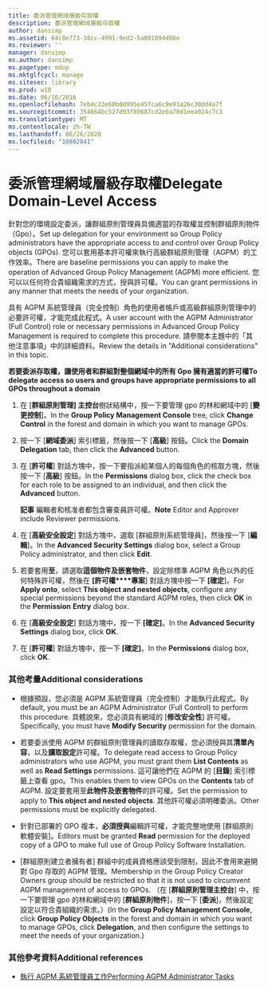 ```yaml
---
title: 委派管理網域層級存取權
description: 委派管理網域層級存取權
author: dansimp
ms.assetid: 64c8e773-38cc-4991-9ed2-5a801094d06e
ms.reviewer: ''
manager: dansimp
ms.author: dansimp
ms.pagetype: mdop
ms.mktglfcycl: manage
ms.sitesec: library
ms.prod: w10
ms.date: 06/16/2016
ms.openlocfilehash: 7eb4c33e60b0d995e45fca6c9e91a26c30dd4a7f
ms.sourcegitcommit: 354664bc527d93f80687cd2eba70d1eea024c7c3
ms.translationtype: MT
ms.contentlocale: zh-TW
ms.lasthandoff: 06/26/2020
ms.locfileid: "10802841"
---
```

# <span data-ttu-id="d136a-103">委派管理網域層級存取權</span><span class="sxs-lookup"><span data-stu-id="d136a-103">Delegate Domain-Level Access</span></span>


<span data-ttu-id="d136a-104">針對您的環境設定委派，讓群組原則管理員具備適當的存取權並控制群組原則物件（Gpo）。</span><span class="sxs-lookup"><span data-stu-id="d136a-104">Set up delegation for your environment so Group Policy administrators have the appropriate access to and control over Group Policy objects (GPOs).</span></span> <span data-ttu-id="d136a-105">您可以套用基本許可權來執行高級群組原則管理（AGPM）的工作效率。</span><span class="sxs-lookup"><span data-stu-id="d136a-105">There are baseline permissions you can apply to make the operation of Advanced Group Policy Management (AGPM) more efficient.</span></span> <span data-ttu-id="d136a-106">您可以以任何符合貴組織需求的方式，授與許可權。</span><span class="sxs-lookup"><span data-stu-id="d136a-106">You can grant permissions in any manner that meets the needs of your organization.</span></span>

<span data-ttu-id="d136a-107">具有 AGPM 系統管理員（完全控制）角色的使用者帳戶或高級群組原則管理中的必要許可權，才能完成此程式。</span><span class="sxs-lookup"><span data-stu-id="d136a-107">A user account with the AGPM Administrator (Full Control) role or necessary permissions in Advanced Group Policy Management is required to complete this procedure.</span></span> <span data-ttu-id="d136a-108">請參閱本主題中的「其他注意事項」中的詳細資料。</span><span class="sxs-lookup"><span data-stu-id="d136a-108">Review the details in "Additional considerations" in this topic.</span></span>

**<span data-ttu-id="d136a-109">若要委派存取權，讓使用者和群組對整個網域中的所有 Gpo 擁有適當的許可權</span><span class="sxs-lookup"><span data-stu-id="d136a-109">To delegate access so users and groups have appropriate permissions to all GPOs throughout a domain</span></span>**

1.  <span data-ttu-id="d136a-110">在 [**群組原則管理] 主控台**樹狀結構中，按一下要管理 gpo 的林和網域中的 [**變更控制**]。</span><span class="sxs-lookup"><span data-stu-id="d136a-110">In the **Group Policy Management Console** tree, click **Change Control** in the forest and domain in which you want to manage GPOs.</span></span>

2.  <span data-ttu-id="d136a-111">按一下 [**網域委派**] 索引標籤，然後按一下 [**高級**] 按鈕。</span><span class="sxs-lookup"><span data-stu-id="d136a-111">Click the **Domain Delegation** tab, then click the **Advanced** button.</span></span>

3.  <span data-ttu-id="d136a-112">在 [**許可權**] 對話方塊中，按一下要指派給某個人的每個角色的核取方塊，然後按一下 [**高級**] 按鈕。</span><span class="sxs-lookup"><span data-stu-id="d136a-112">In the **Permissions** dialog box, click the check box for each role to be assigned to an individual, and then click the **Advanced** button.</span></span>

    <span data-ttu-id="d136a-113">**記事** 編輯者和核准者都包含審查員許可權。</span><span class="sxs-lookup"><span data-stu-id="d136a-113">**Note** Editor and Approver include Reviewer permissions.</span></span>

     

4.  <span data-ttu-id="d136a-114">在 [**高級安全設定**] 對話方塊中，選取 [群組原則系統管理員]，然後按一下 [**編輯**]。</span><span class="sxs-lookup"><span data-stu-id="d136a-114">In the **Advanced Security Settings** dialog box, select a Group Policy administrator, and then click **Edit**.</span></span>

5.  <span data-ttu-id="d136a-115">若要套用**至**，請選取**這個物件及嵌套物件**，設定除標準 AGPM 角色以外的任何特殊許可權，然後在 **[許可權\*\*\*\*專案**] 對話方塊中按一下 **[確定**]。</span><span class="sxs-lookup"><span data-stu-id="d136a-115">For **Apply onto**, select **This object and nested objects**, configure any special permissions beyond the standard AGPM roles, then click **OK** in the **Permission** **Entry** dialog box.</span></span>

6.  <span data-ttu-id="d136a-116">在 [**高級安全設定**] 對話方塊中，按一下 **[確定]**。</span><span class="sxs-lookup"><span data-stu-id="d136a-116">In the **Advanced Security Settings** dialog box, click **OK**.</span></span>

7.  <span data-ttu-id="d136a-117">在 [**許可權**] 對話方塊中，按一下 **[確定]**。</span><span class="sxs-lookup"><span data-stu-id="d136a-117">In the **Permissions** dialog box, click **OK**.</span></span>

### <span data-ttu-id="d136a-118">其他考量</span><span class="sxs-lookup"><span data-stu-id="d136a-118">Additional considerations</span></span>

-   <span data-ttu-id="d136a-119">根據預設，您必須是 AGPM 系統管理員（完全控制）才能執行此程式。</span><span class="sxs-lookup"><span data-stu-id="d136a-119">By default, you must be an AGPM Administrator (Full Control) to perform this procedure.</span></span> <span data-ttu-id="d136a-120">具體說來，您必須具有網域的 [**修改安全性**] 許可權。</span><span class="sxs-lookup"><span data-stu-id="d136a-120">Specifically, you must have **Modify Security** permission for the domain.</span></span>

-   <span data-ttu-id="d136a-121">若要委派使用 AGPM 的群組原則管理員的讀取存取權，您必須授與其**清單內容**，以及**讀取設定**許可權。</span><span class="sxs-lookup"><span data-stu-id="d136a-121">To delegate read access to Group Policy administrators who use AGPM, you must grant them **List Contents** as well as **Read Settings** permissions.</span></span> <span data-ttu-id="d136a-122">這可讓他們在 AGPM 的 [**目錄**] 索引標籤上查看 gpo。</span><span class="sxs-lookup"><span data-stu-id="d136a-122">This enables them to view GPOs on the **Contents** tab of AGPM.</span></span> <span data-ttu-id="d136a-123">設定要套用至**此物件及嵌套物件**的許可權。</span><span class="sxs-lookup"><span data-stu-id="d136a-123">Set the permission to apply to **This object and nested objects**.</span></span> <span data-ttu-id="d136a-124">其他許可權必須明確委派。</span><span class="sxs-lookup"><span data-stu-id="d136a-124">Other permissions must be explicitly delegated.</span></span>

-   <span data-ttu-id="d136a-125">針對已部署的 GPO 複本，**必須授與**編輯許可權，才能完整地使用 [群組原則軟體安裝]。</span><span class="sxs-lookup"><span data-stu-id="d136a-125">Editors must be granted **Read** permission for the deployed copy of a GPO to make full use of Group Policy Software Installation.</span></span>

-   <span data-ttu-id="d136a-126">[群組原則建立者擁有者] 群組中的成員資格應該受到限制，因此不會用來避開對 Gpo 存取的 AGPM 管理。</span><span class="sxs-lookup"><span data-stu-id="d136a-126">Membership in the Group Policy Creator Owners group should be restricted so that it is not used to circumvent AGPM management of access to GPOs.</span></span> <span data-ttu-id="d136a-127">（在 [**群組原則管理主控台**] 中，按一下要管理 gpo 的林和網域中的 [**群組原則物件**]，按一下 [**委派**]，然後設定設定以符合貴組織的需求。）</span><span class="sxs-lookup"><span data-stu-id="d136a-127">(In the **Group Policy Management Console**, click **Group Policy Objects** in the forest and domain in which you want to manage GPOs, click **Delegation**, and then configure the settings to meet the needs of your organization.)</span></span>

### <span data-ttu-id="d136a-128">其他參考資料</span><span class="sxs-lookup"><span data-stu-id="d136a-128">Additional references</span></span>

-   [<span data-ttu-id="d136a-129">執行 AGPM 系統管理員工作</span><span class="sxs-lookup"><span data-stu-id="d136a-129">Performing AGPM Administrator Tasks</span></span>](performing-agpm-administrator-tasks.md)

 

 





